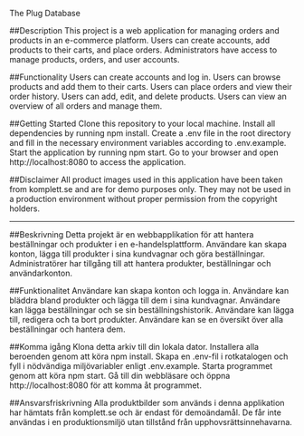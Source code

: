 The Plug Database

##Description
This project is a web application for managing orders and products in an e-commerce platform. Users can create accounts, add products to their carts, and place orders. Administrators have access to manage products, orders, and user accounts.

##Functionality
Users can create accounts and log in.
Users can browse products and add them to their carts.
Users can place orders and view their order history.
Users can add, edit, and delete products.
Users can view an overview of all orders and manage them.

##Getting Started
Clone this repository to your local machine.
Install all dependencies by running npm install.
Create a .env file in the root directory and fill in the necessary environment variables according to .env.example.
Start the application by running npm start.
Go to your browser and open http://localhost:8080 to access the application.

##Disclaimer
All product images used in this application have been taken from komplett.se and are for demo purposes only. They may not be used in a production environment without proper permission from the copyright holders.

__________________________________________________________________________________________________________
##Beskrivning
Detta projekt är en webbapplikation för att hantera beställningar och produkter i en e-handelsplattform. Användare kan skapa konton, lägga till produkter i sina kundvagnar och göra beställningar. Administratörer har tillgång till att hantera produkter, beställningar och användarkonton.

##Funktionalitet
Användare kan skapa konton och logga in.
Användare kan bläddra bland produkter och lägga till dem i sina kundvagnar.
Användare kan lägga beställningar och se sin beställningshistorik.
Användare kan lägga till, redigera och ta bort produkter.
Användare kan se en översikt över alla beställningar och hantera dem.

##Komma igång
Klona detta arkiv till din lokala dator.
Installera alla beroenden genom att köra npm install.
Skapa en .env-fil i rotkatalogen och fyll i nödvändiga miljövariabler enligt .env.example.
Starta programmet genom att köra npm start.
Gå till din webbläsare och öppna http://localhost:8080 för att komma åt programmet.




##Ansvarsfriskrivning
Alla produktbilder som används i denna applikation har hämtats från komplett.se och är endast för demoändamål. De får inte användas i en produktionsmiljö utan tillstånd från upphovsrättsinnehavarna.
